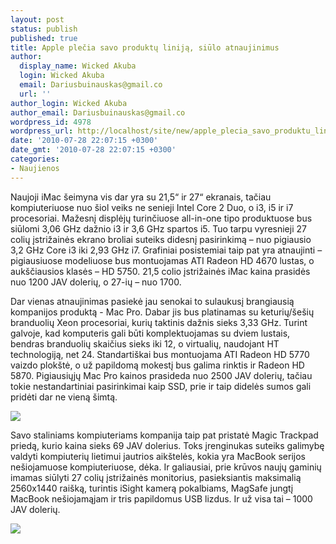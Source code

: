 ```yaml
---
layout: post
status: publish
published: true
title: Apple plečia savo produktų liniją, siūlo atnaujinimus
author:
  display_name: Wicked Akuba
  login: Wicked Akuba
  email: Dariusbuinauskas@gmail.co
  url: ''
author_login: Wicked Akuba
author_email: Dariusbuinauskas@gmail.co
wordpress_id: 4978
wordpress_url: http://localhost/site/new/apple_plecia_savo_produktu_linija_siulo_atnaujinimus/
date: '2010-07-28 22:07:15 +0300'
date_gmt: '2010-07-28 22:07:15 +0300'
categories:
- Naujienos
---
```

<p>Naujoji iMac šeimyna vis dar yra su 21,5“ ir 27“ ekranais, tačiau kompiuteriuose nuo šiol veiks ne senieji Intel Core 2 Duo, o i3, i5 ir i7 procesoriai. Mažesnį displėjų turinčiuose all-in-one tipo produktuose bus siūlomi 3,06 GHz dažnio i3 ir 3,6 GHz spartos i5. Tuo tarpu vyresnieji 27 colių įstrižainės ekrano broliai suteiks didesnį pasirinkimą – nuo pigiausio 3,2 GHz Core i3 iki 2,93 GHz i7. Grafiniai posistemiai taip pat yra atnaujinti – pigiausiuose modeliuose bus montuojamas ATI Radeon HD 4670 lustas, o aukščiausios klasės – HD 5750. 21,5 colio įstrižainės iMac kaina prasidės nuo 1200 JAV dolerių, o 27-ių – nuo 1700. </p>
<p>Dar vienas atnaujinimas pasiekė jau senokai to sulaukusį brangiausią kompanijos produktą - Mac Pro. Dabar jis bus platinamas su keturių/šešių branduolių Xeon procesoriai, kurių taktinis dažnis sieks 3,33 GHz. Turint galvoje, kad komputeris gali būti komplektuojamas su dviem lustais, bendras branduolių skaičius sieks iki 12, o virtualių, naudojant HT technologiją, net 24. Standartiškai bus montuojama ATI Radeon HD 5770 vaizdo plokštė, o už papildomą mokestį bus galima rinktis ir Radeon HD 5870. Pigiausiųjų Mac Pro kainos prasideda nuo 2500 JAV dolerių, tačiau tokie nestandartiniai pasirinkimai kaip SSD, prie ir taip didelės sumos gali pridėti dar ne vieną šimtą. </p>
<p><img src="http://img291.imageshack.us/img291/28/15848largemagictrackpad.jpg" /></p>
<p>Savo staliniams kompiuteriams kompanija taip pat pristatė Magic Trackpad priedą, kurio kaina sieks 69 JAV dolerius. Toks įrenginukas suteiks galimybę valdyti kompiuterių lietimui jautrios aikštelės, kokia yra MacBook serijos nešiojamuose kompiuteriuose, dėka. Ir galiausiai, prie krūvos naujų gaminių imamas siūlyti 27 colių įstrižainės monitorius, pasieksiantis maksimalią 2560x1440 raišką, turintis iSight kamerą pokalbiams, MagSafe jungtį MacBook nešiojamąjam ir tris papildomus USB lizdus. Ir už visa tai – 1000 JAV dolerių. </p>
<p><img src="http://img694.imageshack.us/img694/3826/25283868.png" /></p>
